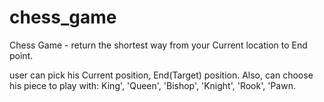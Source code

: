 # chess_game
Chess Game - return the shortest way from your Current location to End point.

user can pick his Current position, End(Target) position.
Also, can choose his piece to play with: King', 'Queen', 'Bishop', 'Knight', 'Rook', 'Pawn.


